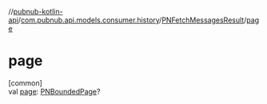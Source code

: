//[pubnub-kotlin-api](../../../index.md)/[com.pubnub.api.models.consumer.history](../index.md)/[PNFetchMessagesResult](index.md)/[page](page.md)

# page

[common]\
val [page](page.md): [PNBoundedPage](../../com.pubnub.api.models.consumer/-p-n-bounded-page/index.md)?
